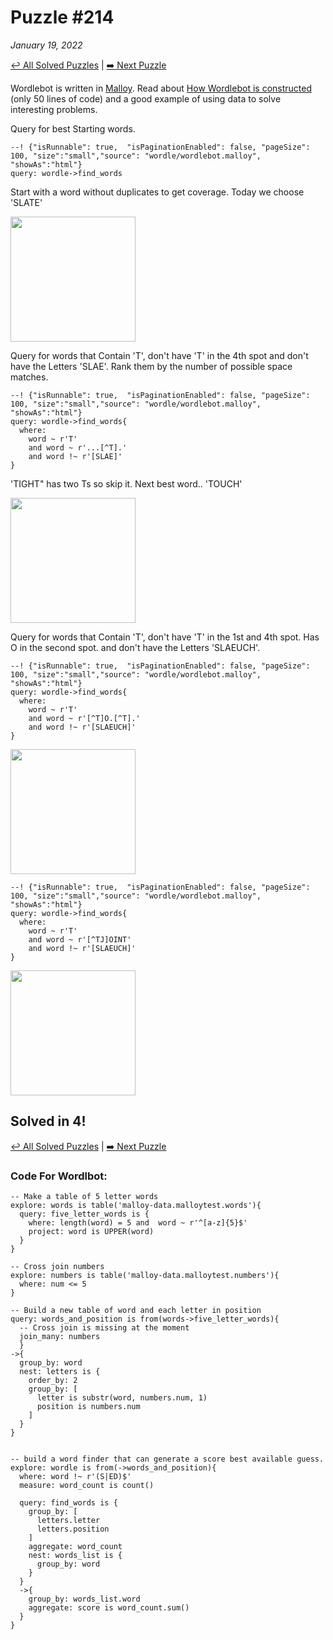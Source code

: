 # Puzzle #214
_January 19, 2022_

[↩️ All Solved Puzzles](wordle5.md)   |   [➡️ Next Puzzle](wordle215.md)

Wordlebot is written in [Malloy](https://github.com/looker-open-source/malloy/). Read about [How Wordlebot is constructed](wordle.md) (only 50 lines of code) and a good example of using data to solve interesting problems.

Query for best Starting words.

```malloy
--! {"isRunnable": true,  "isPaginationEnabled": false, "pageSize": 100, "size":"small","source": "wordle/wordlebot.malloy", "showAs":"html"}
query: wordle->find_words
```

Start with a word without duplicates to get coverage.  Today we choose 'SLATE'

<img src="/malloy/img/wordle214a.png" style="width: 200px">

Query for words that Contain 'T', don't have 'T' in the 4th spot and don't have the Letters 'SLAE'. Rank them by the number
of possible space matches.

```malloy
--! {"isRunnable": true,  "isPaginationEnabled": false, "pageSize": 100, "size":"small","source": "wordle/wordlebot.malloy", "showAs":"html"}
query: wordle->find_words{
  where:
    word ~ r'T'
    and word ~ r'...[^T].'
    and word !~ r'[SLAE]'
}
```

'TIGHT" has two Ts so skip it. Next best word..  'TOUCH'

<img src="/malloy/img/wordle214b.png" style="width: 200px">

Query for words that Contain 'T', don't have 'T' in the 1st and 4th spot.  Has O in the second spot.  and don't have the Letters 'SLAEUCH'.

```malloy
--! {"isRunnable": true,  "isPaginationEnabled": false, "pageSize": 100, "size":"small","source": "wordle/wordlebot.malloy", "showAs":"html"}
query: wordle->find_words{
  where:
    word ~ r'T'
    and word ~ r'[^T]O.[^T].'
    and word !~ r'[SLAEUCH]'
}
```

<img src="/malloy/img/wordle214c.png" style="width: 200px">

```malloy
--! {"isRunnable": true,  "isPaginationEnabled": false, "pageSize": 100, "size":"small","source": "wordle/wordlebot.malloy", "showAs":"html"}
query: wordle->find_words{
  where:
    word ~ r'T'
    and word ~ r'[^TJ]OINT'
    and word !~ r'[SLAEUCH]'
}
```

<img src="/malloy/img/wordle214d.png" style="width: 200px">



## Solved in 4!

[↩️ All Solved Puzzles](wordle5.md)   |  [➡️ Next Puzzle](wordle215.md)

### Code For Wordlbot:

```malloy
-- Make a table of 5 letter words
explore: words is table('malloy-data.malloytest.words'){
  query: five_letter_words is {
    where: length(word) = 5 and  word ~ r'^[a-z]{5}$'
    project: word is UPPER(word)
  }
}

-- Cross join numbers
explore: numbers is table('malloy-data.malloytest.numbers'){
  where: num <= 5
}

-- Build a new table of word and each letter in position
query: words_and_position is from(words->five_letter_words){
  -- Cross join is missing at the moment
  join_many: numbers
  }
->{
  group_by: word
  nest: letters is {
    order_by: 2
    group_by: [
      letter is substr(word, numbers.num, 1)
      position is numbers.num
    ]
  }
}


-- build a word finder that can generate a score best available guess.
explore: wordle is from(->words_and_position){
  where: word !~ r'(S|ED)$'
  measure: word_count is count()

  query: find_words is {
    group_by: [
      letters.letter
      letters.position
    ]
    aggregate: word_count
    nest: words_list is {
      group_by: word
    }
  }
  ->{
    group_by: words_list.word
    aggregate: score is word_count.sum()
  }
}

```
